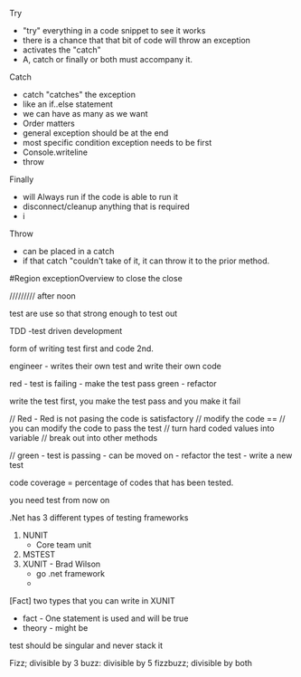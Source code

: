 Try 
- "try" everything in a code snippet to see it works
- there is a chance that that bit of code will throw an exception
- activates the "catch"
- A, catch or finally or both must accompany it.



Catch
- catch "catches" the exception
- like an if..else statement
- we can have as many as we want
- Order matters
- general exception should be at the end
- most specific condition exception needs to be first
- Console.writeline
- throw

Finally
- will Always run if the code is able to run it
- disconnect/cleanup anything that is required
- i

Throw
- can be placed in a catch
- if that catch "couldn't take of it, it can throw it to the prior method.

#Region exceptionOverview to close the close 

///////// after noon

test are use so that strong enough to test out

TDD -test driven development

form of writing test first and code 2nd.

engineer - writes their own test and write their own code

red - test is failing
    - make the test pass
green - refactor

write the test first, you make the test pass and you make it fail

// Red - Red is not pasing the code is satisfactory
    // modify the code ==
        // you can modify the code to pass the test
        // turn hard coded values into variable
        // break out into other methods

// green - test is passing 
    - can be moved on 
    - refactor the test
    - write a new test


code coverage = percentage of codes that has been tested.

you need test from now on

.Net has 3 different types of testing frameworks
1. NUNIT
    - Core team unit
2. MSTEST
3. XUNIT - Brad Wilson
    - go .net framework
    - 

[Fact]
two types that you can write in XUNIT
- fact - One statement is used and will be true
- theory - might be 

test should be singular and never stack it

Fizz; divisible by 3
buzz: divisible by 5
fizzbuzz; divisible by both
